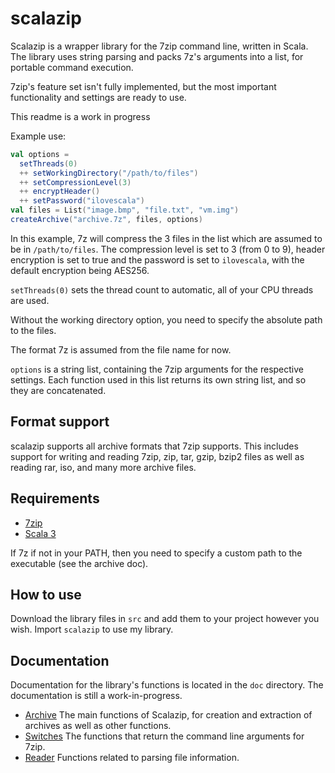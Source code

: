 # scalazip
Scalazip is a wrapper library for the 7zip command line, written in Scala. The library uses string parsing and packs 7z's arguments into a list, for portable command execution.

7zip's feature set isn't fully implemented, but the most important functionality and settings are ready to use.

This readme is a work in progress

Example use:

```scala
val options =
  setThreads(0)
  ++ setWorkingDirectory("/path/to/files")
  ++ setCompressionLevel(3)
  ++ encryptHeader()
  ++ setPassword("ilovescala")
val files = List("image.bmp", "file.txt", "vm.img")
createArchive("archive.7z", files, options)
```

In this example, 7z will compress the 3 files in the list which are assumed to be in ```/path/to/files```. The compression level is set to 3 (from 0 to 9), header encryption is set to true and the password is set to ```ilovescala```, with the default encryption being AES256.

```setThreads(0)``` sets the thread count to automatic, all of your CPU threads are used.

Without the working directory option, you need to specify the absolute path to the files.

The format 7z is assumed from the file name for now.

```options``` is a string list, containing the 7zip arguments for the respective settings. Each function used in this list returns its own string list, and so they are concatenated.

## Format support

scalazip supports all archive formats that 7zip supports. This includes support for writing and reading 7zip, zip, tar, gzip, bzip2 files as well as reading rar, iso, and many more archive files.

## Requirements

* [7zip](https://www.7-zip.org/)
* [Scala 3](https://scala-lang.org/)

If 7z if not in your PATH, then you need to specify a custom path to the executable (see the archive doc).

## How to use

Download the library files in ```src``` and add them to your project however you wish. Import ```scalazip``` to use my library.

## Documentation

Documentation for the library's functions is located in the ```doc``` directory. The documentation is still a work-in-progress.

* [Archive](https://github.com/spacebanana420/scalazip/tree/main/doc/archive.md) The main functions of Scalazip, for creation and extraction of archives as well as other functions.
* [Switches](https://github.com/spacebanana420/scalazip/tree/main/doc/switches.md) The functions that return the command line arguments for 7zip.
* [Reader](https://github.com/spacebanana420/scalazip/tree/main/doc/reader.md) Functions related to parsing file information.
